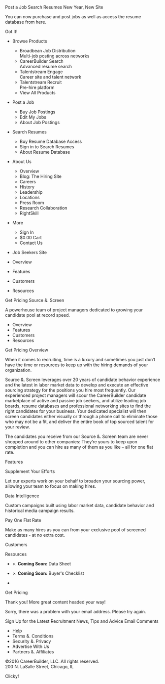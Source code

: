 Post a Job Search Resumes New Year, New Site

You can now purchase and post jobs as well as access the resume database from here.

Got It!

*   Browse Products
    *   Broadbean Job Distribution  
        Multi-job posting across networks
    *   CareerBuilder Search  
        Advanced resume search
    *   Talentstream Engage  
        Career site and talent network
    *   Talentstream Recruit  
        Pre-hire platform
    *   View All Products
*   Post a Job
    *   Buy Job Postings
    *   Edit My Jobs
    *   About Job Postings
*   Search Resumes
    *   Buy Resume Database Access
    *   Sign in to Search Resumes
    *   About Resume Database
*   About Us
    *   Overview
    *   Blog: The Hiring Site
    *   Careers
    *   History
    *   Leadership
    *   Locations
    *   Press Room
    *   Research Collaboration
    *   RightSkill

*   More
    *   Sign In
    *   $0.00 Cart
    *   Contact Us

*   Job Seekers Site

*   Overview
*   Features
*   Customers
*   Resources

Get Pricing Source &. Screen  

A powerhouse team of project managers dedicated to growing your candidate pool at record speed.  

*   Overview
*   Features
*   Customers
*   Resources

Get Pricing Overview

When it comes to recruiting, time is a luxury and sometimes you just don’t have the time or resources to keep up with the hiring demands of your organization.

Source &. Screen leverages over 20 years of candidate behavior experience and the latest in labor market data to develop and execute an effective sourcing strategy for the positions you hire most frequently. Our experienced project managers will scour the CareerBuilder candidate marketplace of active and passive job seekers, and utilize leading job boards, resume databases and professional networking sites to find the right candidates for your business. Your dedicated specialist will then screen candidates either visually or through a phone call to eliminate those who may not be a fit, and deliver the entire book of top sourced talent for your review.  

The candidates you receive from our Source &. Screen team are never shopped around to other companies: They’re yours to keep upon completion and you can hire as many of them as you like – all for one flat rate.

Features  
  
  
Supplement Your Efforts  

Let our experts work on your behalf to broaden your sourcing power, allowing your team to focus on making hires.  

  
Data Intelligence  

Custom campaigns built using labor market data, candidate behavior and historical media campaign results.  

  
Pay One Flat Rate  

Make as many hires as you can from your exclusive pool of screened candidates - at no extra cost.  

Customers  

  
Resources  

*   \>. **Coming Soon:** Data Sheet  
    
*   \>. **Coming Soon:** Buyer's Checklist
*     
    

Get Pricing ​

Thank you! More great content headed your way!

Sorry, there was a problem with your email address. Please try again.

Sign Up for the Latest Recruitment News, Tips and Advice Email Comments

*   Help
*   Terms &. Conditions
*   Security &. Privacy
*   Advertise With Us
*   Partners &. Affiliates

©2016 CareerBuilder, LLC. All rights reserved.  
200 N. LaSalle Street, Chicago, IL

Clicky!